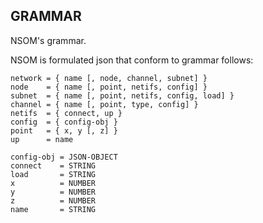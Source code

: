 GRAMMAR
-------
NSOM's grammar.

NSOM is formulated json that conform to grammar follows:

```
network = { name [, node, channel, subnet] }
node    = { name [, point, netifs, config] }
subnet  = { name [, point, netifs, config, load] }
channel = { name [, point, type, config] }
netifs  = { connect, up }
config  = { config-obj }
point   = { x, y [, z] }
up      = name

config-obj = JSON-OBJECT
connect    = STRING
load       = STRING
x          = NUMBER
y          = NUMBER
z          = NUMBER
name       = STRING
```
